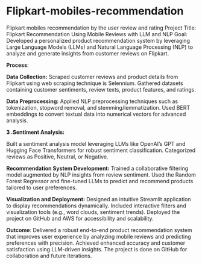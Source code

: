 # Flipkart-mobiles-recommendation
Flipkart mobiles recommendation by the user review and rating
Project Title: Flipkart Recommendation Using Mobile Reviews with LLM and NLP Goal: Developed a personalized product recommendation system by leveraging Large Language Models (LLMs) and Natural Language Processing (NLP) to analyze and generate insights from customer reviews on Flipkart.

**Process**:

**Data Collection:**
Scraped customer reviews and product details from Flipkart using web scraping technique is Selennium. Gathered datasets containing customer sentiments, review texts, product features, and ratings.

**Data Preprocessing:**
Applied NLP preprocessing techniques such as tokenization, stopword removal, and stemming/lemmatization. Used BERT embeddings to convert textual data into numerical vectors for advanced analysis.

**3 .Sentiment Analysis:**

Built a sentiment analysis model leveraging LLMs like OpenAI’s GPT and Hugging Face Transformers for robust sentiment classification. Categorized reviews as Positive, Neutral, or Negative.

**Recommendation System Development:**
Trained a collaborative filtering model augmented by NLP insights from review sentiment. Used the Random Forest Regressor and fine-tuned LLMs to predict and recommend products tailored to user preferences.

**Visualization and Deployment:**
Designed an intuitive Streamlit application to display recommendations dynamically. Included interactive filters and visualization tools (e.g., word clouds, sentiment trends). Deployed the project on GitHub and AWS for accessibility and scalability.

**Outcome**:
Delivered a robust end-to-end product recommendation system that improves user experience by analyzing mobile reviews and predicting preferences with precision. Achieved enhanced accuracy and customer satisfaction using LLM-driven insights. The project is done on GitHub for collaboration and future iterations.
